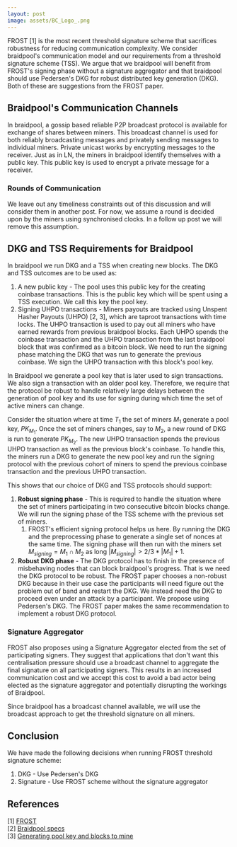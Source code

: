 ```yaml
---
layout: post
image: assets/BC_Logo_.png
---
```


FROST [1] is the most recent threshold signature scheme that sacrifices
robustness for reducing communication complexity. We consider braidpool's
communication model and our requirements from a threshold signature scheme
(TSS). We argue that we braidpool will benefit from FROST's signing phase
without a signature aggregator and that braidpool should use Pedersen's DKG for
robust distributed key generation (DKG). Both of these are suggestions from the
FROST paper.

## Braidpool's Communication Channels

In braidpool, a gossip based reliable P2P broadcast protocol is available for
exchange of shares between miners. This broadcast channel is used for both
reliably broadcasting messages and privately sending messages to individual
miners. Private unicast works by encrypting messages to the receiver. Just as
in LN, the miners in braidpool identify themselves with a public key. This
public key is used to encrypt a private message for a receiver.

### Rounds of Communication

We leave out any timeliness constraints out of this discussion and will consider
them in another post. For now, we assume a round is decided upon by the miners
using synchronised clocks. In a follow up post we will remove this assumption.

## DKG and TSS Requirements for Braidpool

In braidpool we run DKG and a TSS when creating new blocks. The DKG and TSS
outcomes are to be used as:

1. A new public key - The pool uses this public key for the creating coinbase
   transactions. This is the public key which will be spent using a TSS
   execution. We call this key the pool key.
2. Signing UHPO transactions - Miners payouts are tracked using Unspent Hasher
   Payouts (UHPO) [2, 3], which are taproot transactions with time locks. The
   UHPO transaction is used to pay out all miners who have earned rewards from
   previous braidpool blocks. Each UHPO spends the coinbase transaction and the
   UHPO transaction from the last braidpool block that was confirmed as a
   bitcoin block. We need to run the signing phase matching the DKG that was run
   to generate the previous coinbase. We sign the UHPO transaction with this
   block's pool key.

In Braidpool we generate a pool key that is later used to sign transactions. We
also sign a transaction with an older pool key. Therefore, we require that the
protocol be robust to handle relatively large delays between the generation of
pool key and its use for signing during which time the set of active miners can
change.

Consider the situation where at time $T_1$ the set of miners $M_1$ generate a
pool key, $PK_{M_1}$. Once the set of miners changes, say to $M_2$, a new round
of DKG is run to generate $PK_{M_2}$. The new UHPO transaction spends the
previous UHPO transaction as well as the previous block's coinbase. To handle
this, the miners run a DKG to generate the new pool key and run the signing
protocol with the previous cohort of miners to spend the previous coinbase
transaction and the previous UHPO transaction.

This shows that our choice of DKG and TSS protocols should support:

1. **Robust signing phase** - This is required to handle the situation where the
   set of miners participating in two consecutive bitcoin blocks change. We will
   run the signing phase of the TSS scheme with the previous set of miners.
   1. FROST's efficient signing protocol helps us here. By running the DKG and
      the preprocessing phase to generate a single set of nonces at the same
      time. The signing phase will then run with the miners set $M_{signing} =
      M_1 \cap M_2$ as long $|M_{signing}| > 2/3 * |M_1| + 1$.
2. **Robust DKG phase** - The DKG protocol has to finish in the presence of
   misbehaving nodes that can block braidpool's progress. That is we need the
   DKG protocol to be robust. The FROST paper chooses a non-robust DKG because
   in their use case the participants will need figure out the problem out of
   band and restart the DKG. We instead need the DKG to proceed even under an
   attack by a participant. We propose using Pedersen's DKG. The FROST paper
   makes the same recommendation to implement a robust DKG protocol.

### Signature Aggregator

FROST also proposes using a Signature Aggregator elected from the set of
participating signers. They suggest that applications that don't want this
centralisation pressure should use a broadcast channel to aggregate the final
signature on all participating signers. This results in an increased
communication cost and we accept this cost to avoid a bad actor being elected as
the signature aggregator and potentially disrupting the workings of Braidpool.

Since braidpool has a broadcast channel available, we will use the broadcast
approach to get the threshold signature on all miners.

## Conclusion

We have made the following decisions when running FROST threshold signature
scheme:

1. DKG - Use Pedersen's DKG
2. Signature - Use FROST scheme without the signature aggregator

## References

[1] [FROST](https://crysp.uwaterloo.ca/software/frost/)
<br/>[2] [Braidpool specs](https://github.com/mcelrath/braidcoin/blob/master/braidpool_spec.md#unspent-hasher-payment-output)
<br/>[3] [Generating pool key and blocks to mine](https://blog.opdup.com/2023/08/09/block-generation.html)
